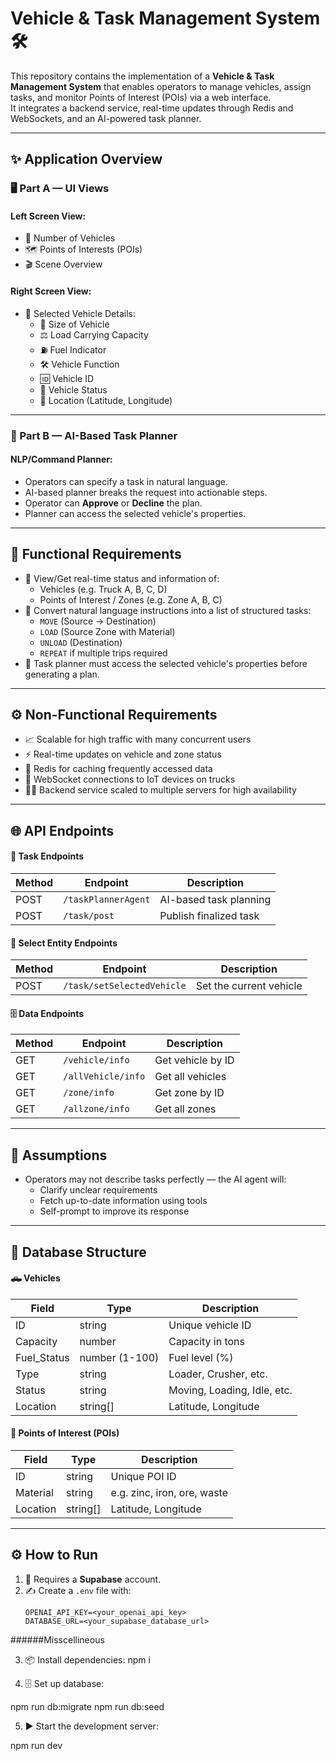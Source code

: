 # Vehicle & Task Management System 🛠️

This repository contains the implementation of a **Vehicle & Task Management System** that enables operators to manage vehicles, assign tasks, and monitor Points of Interest (POIs) via a web interface.  
It integrates a backend service, real-time updates through Redis and WebSockets, and an AI-powered task planner.

---

## ✨ Application Overview

### 🖥️ Part A — UI Views

#### Left Screen View:
- 📍 Number of Vehicles
- 🗺️ Points of Interests (POIs)
- 🎬 Scene Overview

#### Right Screen View:
- 📄 Selected Vehicle Details:
  - 🚚 Size of Vehicle
  - ⚖️ Load Carrying Capacity
  - ⛽ Fuel Indicator
  - 🛠️ Vehicle Function
  - 🆔 Vehicle ID
  - 📡 Vehicle Status
  - 📍 Location (Latitude, Longitude)

---

### 🤖 Part B — AI-Based Task Planner
#### NLP/Command Planner:
- Operators can specify a task in natural language.
- AI-based planner breaks the request into actionable steps.
- Operator can **Approve** or **Decline** the plan.
- Planner can access the selected vehicle's properties.

---

## 🎯 Functional Requirements
- 📡 View/Get real-time status and information of:
  - Vehicles (e.g. Truck A, B, C, D)
  - Points of Interest / Zones (e.g. Zone A, B, C)
- 🧠 Convert natural language instructions into a list of structured tasks:
  - `MOVE` (Source → Destination)
  - `LOAD` (Source Zone with Material)
  - `UNLOAD` (Destination)
  - `REPEAT` if multiple trips required
- 🤖 Task planner must access the selected vehicle's properties before generating a plan.

---

## ⚙️ Non-Functional Requirements
- 📈 Scalable for high traffic with many concurrent users
- ⚡ Real-time updates on vehicle and zone status
- 🔄 Redis for caching frequently accessed data
- 📡 WebSocket connections to IoT devices on trucks
- 🧑‍💻 Backend service scaled to multiple servers for high availability

---

## 🌐 API Endpoints

#### 💼 Task Endpoints
| Method | Endpoint              | Description                 |
|--------|------------------------|-----------------------------|
| POST   | `/taskPlannerAgent`    | AI-based task planning      |
| POST   | `/task/post`           | Publish finalized task      |

#### 🚚 Select Entity Endpoints
| Method | Endpoint                  | Description               |
|--------|----------------------------|---------------------------|
| POST   | `/task/setSelectedVehicle` | Set the current vehicle   |

#### 🗄️ Data Endpoints
| Method | Endpoint             | Description                |
|--------|------------------------|----------------------------|
| GET    | `/vehicle/info`       | Get vehicle by ID         |
| GET    | `/allVehicle/info`    | Get all vehicles          |
| GET    | `/zone/info`          | Get zone by ID            |
| GET    | `/allzone/info`       | Get all zones             |

---

## 🤝 Assumptions
- Operators may not describe tasks perfectly — the AI agent will:
  - Clarify unclear requirements
  - Fetch up-to-date information using tools
  - Self-prompt to improve its response

---

## 🧠 Database Structure

#### 🛻 Vehicles
| Field         | Type             | Description                  |
|---------------|------------------|------------------------------|
| ID            | string           | Unique vehicle ID           |
| Capacity      | number           | Capacity in tons            |
| Fuel_Status   | number (1-100)   | Fuel level (%)               |
| Type          | string           | Loader, Crusher, etc.       |
| Status        | string           | Moving, Loading, Idle, etc. |
| Location      | string[]         | Latitude, Longitude         |

#### 🧭 Points of Interest (POIs)
| Field         | Type             | Description                  |
|---------------|------------------|------------------------------|
| ID            | string           | Unique POI ID               |
| Material      | string           | e.g. zinc, iron, ore, waste |
| Location      | string[]         | Latitude, Longitude         |

---

## ⚙️ How to Run

1. 🧰 Requires a **Supabase** account.
2. ✍️ Create a `.env` file with:
   ```env
   OPENAI_API_KEY=<your_openai_api_key>
   DATABASE_URL=<your_supabase_database_url>

######Misscellineous 

3.	📦 Install dependencies:
npm i

4.	🗄️ Set up database:    

npm run db:migrate
npm run db:seed


5.	▶️ Start the development server:

npm run dev
